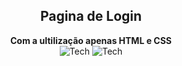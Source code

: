 <div align= "center">
  <h2>Pagina de Login</h2>
<p>
  <strong>
    Com a ultilização apenas HTML e CSS <br>
    
  </strong> 
  <img alt="Tech" src="https://img.shields.io/badge/Tech-HTML-ea6227?style=for-the-badge" />
  <img alt="Tech" src="https://img.shields.io/badge/Tech-CSS-149fda?style=for-the-badge" />
</p>
</div>
